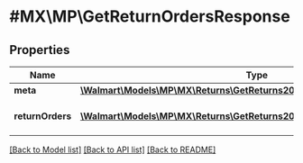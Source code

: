 # #MX\MP\GetReturnOrdersResponse

## Properties

Name | Type | Description | Notes
------------ | ------------- | ------------- | -------------
**meta** | [**\Walmart\Models\MP\MX\Returns\GetReturns200ResponseMeta**](GetReturns200ResponseMeta.md) |  |
**returnOrders** | [**\Walmart\Models\MP\MX\Returns\GetReturns200ResponseReturnOrdersInner[]**](GetReturns200ResponseReturnOrdersInner.md) | List of returns for the seller. |


[[Back to Model list]](../) [[Back to API list]](../../Api/MX/MP) [[Back to README]](../../README.md)
